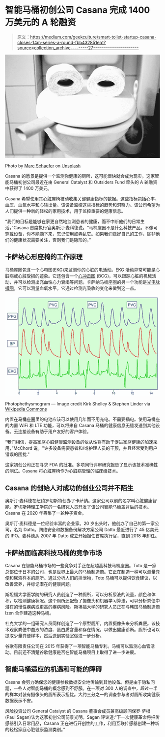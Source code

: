 # 智能马桶初创公司 Casana 完成 1400 万美元的 A 轮融资

> 原文：<https://medium.com/geekculture/smart-toilet-startup-casana-closes-14m-series-a-round-fbb432851ea1?source=collection_archive---------27----------------------->

![](img/332ac9fb300499bfa9c6551786c2c9f9.png)

Photo by [Marc Schaefer](https://unsplash.com/@marcschaefer?utm_source=unsplash&utm_medium=referral&utm_content=creditCopyText) on [Unsplash](https://unsplash.com/s/photos/toilet?utm_source=unsplash&utm_medium=referral&utm_content=creditCopyText)

Casana 的愿景是提供一个监测你健康的厕所，这可能很快就会成为现实。这家智能马桶初创公司最近在由 General Catalyst 和 Outsiders Fund 牵头的 A 轮融资中获得了 1400 万美元。

Casana 希望使用其心脏座椅被动收集关键健康指标的数据。这些指标包括心率、血压、血氧水平和心输出量。该设备监控这些指标的趋势和洞察力。该公司希望为人们提供一种新的轻松的家用技术，用于监控重要的健康信息。

“我们的目标是能够在家更自然地监测患者的健康，而不中断他们的日常生活，”Casana 首席执行官奥斯汀·麦科德说。“马桶座圈不是什么科技产品。不像可穿戴设备，你不能摘下来，忘记使用或弄乱它。如果我们做好自己的工作，除非他们的健康状况需要关注，否则我们是隐形的。”

## **卡萨纳心形座椅的工作原理**

马桶座圈包含一个心电图(EKG)来监测你的心脏的电活动。EKG 活动异常可能是心脏病或心脏受损的迹象。它还包含一个[心冲击图](https://www.definitions.net/definition/ballistocardiography) (BCG)，可以跟踪心脏的机械活动，并可以检测出充血性心力衰竭等问题。卡萨纳马桶座圈的另一个功能是[光电脉搏图](https://www.news-medical.net/health/Photoplethysmography-(PPG).aspx)，它可以测量血氧水平。它通过检测光吸收的变化来做到这一点。

![](img/57451ec0b56aea976d9ad961902186ae.png)

Photophethysmogram — Image credit Kirk Shelley & Stephen Linder via [Wikipedia Commons](https://commons.wikimedia.org/wiki/File:PVC_detectionUsing_PGG.png)

内置在马桶座圈里的电池应该可以使用几年而不用充电。不需要插电。使用马桶座的内置 WiFi 和 LTE 功能，可以将来自 Casana 马桶的健康信息无缝发送到其他设备。云连接设备有助于用户友好的客户体验。

“我们相信，提高家庭心脏健康监测设备的依从性将有助于促进家庭健康的加速采用，”McChord 说。"许多设备需要患者和/或护理人员的干预，并且经常受到用户错误的困扰."

这家初创公司正在寻求 FDA 的批准。多项同行评审研究报告了显示该技术准确性的测试。Casana 将心脏座椅作为心脏病管理的临床级技术。

## Casana 的创始人对成功的创业公司并不陌生

奥斯汀·麦科德在纽约罗切斯特创办了卡萨纳。这家公司以前的名字叫心脏健康智能。罗切斯特理工学院的一名研究人员开发了该公司智能马桶盖背后的技术。Casana 在 2020 年筹集了一轮种子资金。

奥斯汀·麦科德是一位经验丰富的企业家。20 岁出头时，他创办了自己的第一家公司，名为 Datto。网络安全和数据备份解决方案公司 Datto 最近进行了 45 亿美元的 IPO。麦科德从 2007 年 Datto 成立开始担任首席执行官，直到 2018 年卸任。

## **卡萨纳面临高科技马桶的竞争市场**

Casana 在智能马桶市场的一些竞争对手正在超越高科技马桶座圈。Toto 是一家总部位于日本的公司，也是世界上最大的马桶制造商。它正在制造一种可以测量粪便和尿液样本的厕所。通过分析人们的排泄物，Toto 马桶可以提供饮食建议，以改善营养，并标记潜在的健康问题。

斯坦福大学医学院的研究人员创造了一种厕所，可以分析尿液的流量，颜色和体积，以检测健康状况。这个厕所还配备了摄像头和机器学习算法，可以分析粪便中潜在的慢性疾病或更高的疾病风险。斯坦福大学的研究人员正在与韩国马桶制造商 Izen 合作建造这种马桶。

杜克大学的一组研究人员同样创造了一个原型厕所，内置摄像头来分析粪便。该技术观察粪便中血液的浓度、蛋白质含量和存在情况，以做出健康诊断。厕所也可以提取少量粪便样本，然后送到实验室做进一步分析。

谷歌有限责任公司在 2015 年获得了一项智能马桶专利。马桶可以监测心血管活动。目前还不清楚谷歌健康是否在智能马桶项目上取得了进一步进展。

## **智能马桶适应的机遇和可能的障碍**

Casana 会努力确保您的健康参数数据安全地传输到其他设备。但是由于隐私问题，一些人对智能马桶的概念感到不舒服。在一项对 300 人的调查中，超过一半的样本对装有摄像头的厕所表示担忧。大约三分之一的调查参与者对厕所收集健康数据表示不安。

风险投资公司 General Catalyst 的 Casana 董事会成员兼高级顾问保罗·萨根(Paul Sagan)认为这家初创公司前景光明。Sagan 评论道:“下一次健康革命将把传感器引入日常用品，Casana 正在进行开创性的工作，利用互联传感器创建一种新的轻松家庭心脏健康监测类别。”